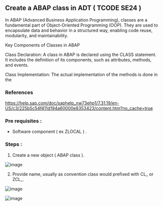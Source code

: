 ## Create a ABAP class in ADT ( TCODE SE24 ) 

In ABAP (Advanced Business Application Programming), classes are a fundamental part of Object-Oriented Programming (OOP). They are used to encapsulate data and behavior in a structured way, enabling code reuse, modularity, and maintainability.

Key Components of Classes in ABAP

Class Declaration: A class in ABAP is declared using the CLASS statement. It includes the definition of its components, such as attributes, methods, and events.

Class Implementation: The actual implementation of the methods is done in the

### References 

https://help.sap.com/doc/saphelp_nw73ehp1/7.31.19/en-US/c3/225b5c54f411d194a60000e8353423/content.htm?no_cache=true

### Pre requisites : 

- Software component ( ex ZLOCAL ) .

### Steps :

1. Create a new object ( ABAP class ).

![image](https://github.com/user-attachments/assets/1651da8c-851d-43a8-bb58-df7260b9aafb)

2. Provide name, usually as convention class would prefixed with CL_ or ZCL_.
   
![image](https://github.com/user-attachments/assets/75562ccd-8815-4617-9b4f-314c2651d894)

![image](https://github.com/user-attachments/assets/7b2c4201-6a3e-4284-b214-193057fa736c)

